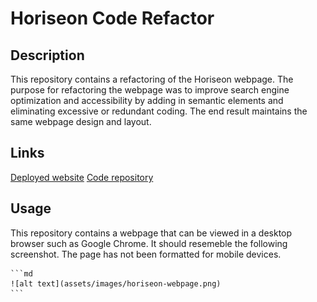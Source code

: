 # Horiseon Code Refactor

## Description
This repository contains a refactoring of the Horiseon webpage. The purpose for refactoring the webpage was to improve search engine optimization and accessibility by adding in semantic elements and eliminating excessive or redundant coding. The end result maintains the same webpage design and layout.

## Links

[Deployed website](https://wgrout87.github.io/Horiseon/)
[Code repository](https://github.com/wgrout87/Horiseon)

## Usage
This repository contains a webpage that can be viewed in a desktop browser such as Google Chrome. It should resemeble the following screenshot. The page has not been formatted for mobile devices.

    ```md
    ![alt text](assets/images/horiseon-webpage.png)
    ```
